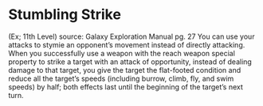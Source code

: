 # Stumbling Strike 
(Ex; 11th Level)
source: Galaxy Exploration Manual pg. 27
You can use your attacks to stymie an opponent’s movement instead of directly attacking. When you successfully use a weapon with the reach weapon special property to strike a target with an attack of opportunity, instead of dealing damage to that target, you give the target the flat-footed condition and reduce all the target’s speeds (including burrow, climb, fly, and swim speeds) by half; both effects last until the beginning of the target’s next turn.

